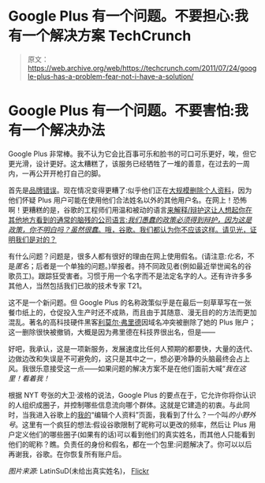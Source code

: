 # Google Plus 有一个问题。不要担心:我有一个解决方案 TechCrunch

> 原文：<https://web.archive.org/web/https://techcrunch.com/2011/07/24/google-plus-has-a-problem-fear-not-i-have-a-solution/>

# Google Plus 有一个问题。不要害怕:我有一个解决办法

Google Plus 非常棒。我不认为它会比百事可乐和脸书的可口可乐更好，唉，但它更光滑，设计更好。这太糟糕了，该服务已经牺牲了一堆的善意，在过去的一周内，一再公开开枪打自己的脚。

首先是[品牌错误](https://web.archive.org/web/20230204222328/https://techcrunch.com/2011/07/21/vic-gundotra-on-how-google-handled-brands-it-was-probably-a-mistake/)。现在情况变得更糟了:似乎他们正在[大规模删除个人资料](https://web.archive.org/web/20230204222328/http://www.zdnet.com/blog/violetblue/google-plus-deleting-accounts-en-masse-no-clear-answers/567)，因为他们怀疑 Plus 用户可能在使用他们合法姓名以外的其他用户名。在网上！恐怖啊！更糟糕的是，谷歌的工程师们用温和被动的语言[来解释/辩护这让人想起你在其他地方看到的通常的脑残的公司语言:*我们愚蠢的政策必须得到辩护，因为这是政策，你不明白吗？虽然很蠢*。哦，谷歌。我们都认为你不应该这样。请见光，证明我们是对的？](https://web.archive.org/web/20230204222328/https://plus.google.com/116098411511850876544/posts/4t8sFLLK4hK)

有什么问题？问题是，很多人都有很好的理由在网上使用假名。(请注意:*化名*，不是*匿名*；后者是一个单独的问题。)举报者。持不同政见者(例如最近举世闻名的谷歌员工)。跟踪狂受害者。习惯于用一个名字而不是法定名字的人。还有许许多多其他人，当然包括我们已故的技术专家 T21。

这不是一个新问题。但 Google Plus 的名称政策似乎是在最后一刻草草写在一张餐巾纸上的，仓促投入生产时还不成熟，而且由于其随意、漫无目的的方法而更加混乱。著名的高科技硬件黑客[利莫尔·弗里德](https://web.archive.org/web/20230204222328/http://en.wikipedia.org/wiki/Limor_Fried)因域名冲突被删除了她的 Plus 账户；这一删除很快被撤销，大概是因为弗里德在科技界很出名，但是——

好吧，我承认，这是一项新服务，发展速度比任何人预期的都要快，大量的迭代、边做边改和失误是不可避免的，这只是其中之一，想必更冷静的头脑最终会占上风。我很乐意接受这一点——如果问题的解决方案不是在他们面前大喊“*我在这里！看着我！*

根据 NYT 夸张的大卫·波格的说法，Google Plus 的要点在于，它允许你将你认识的人组织成圈子，并控制哪些信息流向哪个群体。这就是它建造的初衷。与此同时，当我进入谷歌上的[我的](https://web.archive.org/web/20230204222328/http://plus.google.com/103764416463278487384/)“编辑个人资料”页面，我看到了什么？一个叫*的小野外号*。这里有一个疯狂的想法:假设谷歌限制了昵称可以更改的频率，然后让 Plus 用户定义他们的哪些圈子(如果有的话)可以看到他们的真实姓名，而其他人只能看到他们的昵称？瞧。负责任的身份和假名，都在一个包里:问题解决了。你可以以后再谢我，谷歌。在你恢复所有账户后。

*图片来源:* LatinSuD(未给出真实姓名)， [Flickr](https://web.archive.org/web/20230204222328/http://www.flickr.com/photos/morriswf/3077181801/)